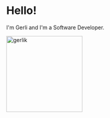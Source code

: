 # Hello!

I'm Gerli and I'm  a Software Developer.

<p>
    <img src="https://github-readme-stats.vercel.app/api/top-langs/?username=gerlik&layout=compact&langs_count=10" alt="gerlik" height="200" />
    <!--<img src="https://github-readme-stats.vercel.app/api?username=gerlik&show_icons=true&include_all_commits=true&count_private=false&theme=nord" alt="gerlik" height="200" />--> 
</p>

